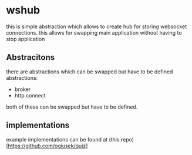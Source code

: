 # wshub
this is simple abstraction which allows to create hub for storing websocket connections.
this allows for swapping main application without having to stop application

## Abstracitons
there are abstractions which can be swapped but have to be defined
abstractions:
- broker
- http connect

both of these can be swapped but have to be defined.

## implementations
example implementations can be found at (this repo)[https://github.com/ogiusek/quiz]